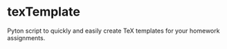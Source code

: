 # texTemplate
Pyton script to quickly and easily create TeX templates for your homework assignments.
